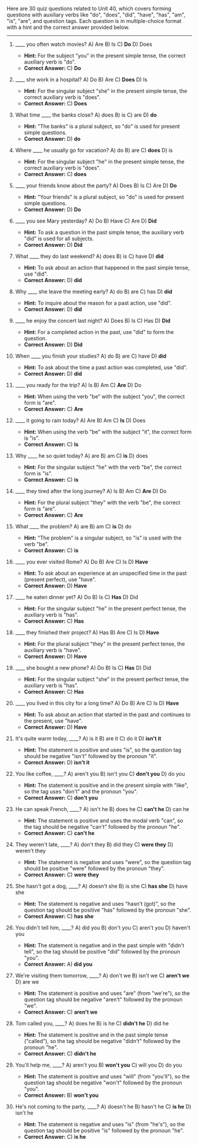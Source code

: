 Here are 30 quiz questions related to Unit 40, which covers forming questions with auxiliary verbs like "do", "does", "did", "have", "has", "am", "is", "are", and question tags. Each question is in multiple-choice format with a hint and the correct answer provided below.

***

1.  ____ you often watch movies?
    A) Are
    B) Is
    C) **Do**
    D) Does
    *   **Hint:** For the subject "you" in the present simple tense, the correct auxiliary verb is "do".
    *   **Correct Answer:** C) **Do**

2.  ____ she work in a hospital?
    A) Do
    B) Are
    C) **Does**
    D) Is
    *   **Hint:** For the singular subject "she" in the present simple tense, the correct auxiliary verb is "does".
    *   **Correct Answer:** C) **Does**

3.  What time ____ the banks close?
    A) does
    B) is
    C) are
    D) **do**
    *   **Hint:** "The banks" is a plural subject, so "do" is used for present simple questions.
    *   **Correct Answer:** D) **do**

4.  Where ____ he usually go for vacation?
    A) do
    B) are
    C) **does**
    D) is
    *   **Hint:** For the singular subject "he" in the present simple tense, the correct auxiliary verb is "does".
    *   **Correct Answer:** C) **does**

5.  ____ your friends know about the party?
    A) Does
    B) Is
    C) Are
    D) **Do**
    *   **Hint:** "Your friends" is a plural subject, so "do" is used for present simple questions.
    *   **Correct Answer:** D) **Do**

6.  ____ you see Mary yesterday?
    A) Do
    B) Have
    C) Are
    D) **Did**
    *   **Hint:** To ask a question in the past simple tense, the auxiliary verb "did" is used for all subjects.
    *   **Correct Answer:** D) **Did**

7.  What ____ they do last weekend?
    A) does
    B) is
    C) have
    D) **did**
    *   **Hint:** To ask about an action that happened in the past simple tense, use "did".
    *   **Correct Answer:** D) **did**

8.  Why ____ she leave the meeting early?
    A) do
    B) are
    C) has
    D) **did**
    *   **Hint:** To inquire about the reason for a past action, use "did".
    *   **Correct Answer:** D) **did**

9.  ____ he enjoy the concert last night?
    A) Does
    B) Is
    C) Has
    D) **Did**
    *   **Hint:** For a completed action in the past, use "did" to form the question.
    *   **Correct Answer:** D) **Did**

10. When ____ you finish your studies?
    A) do
    B) are
    C) have
    D) **did**
    *   **Hint:** To ask about the time a past action was completed, use "did".
    *   **Correct Answer:** D) **did**

11. ____ you ready for the trip?
    A) Is
    B) Am
    C) **Are**
    D) Do
    *   **Hint:** When using the verb "be" with the subject "you", the correct form is "are".
    *   **Correct Answer:** C) **Are**

12. ____ it going to rain today?
    A) Are
    B) Am
    C) **Is**
    D) Does
    *   **Hint:** When using the verb "be" with the subject "it", the correct form is "is".
    *   **Correct Answer:** C) **Is**

13. Why ____ he so quiet today?
    A) are
    B) am
    C) **is**
    D) does
    *   **Hint:** For the singular subject "he" with the verb "be", the correct form is "is".
    *   **Correct Answer:** C) **is**

14. ____ they tired after the long journey?
    A) Is
    B) Am
    C) **Are**
    D) Do
    *   **Hint:** For the plural subject "they" with the verb "be", the correct form is "are".
    *   **Correct Answer:** C) **Are**

15. What ____ the problem?
    A) are
    B) am
    C) **is**
    D) do
    *   **Hint:** "The problem" is a singular subject, so "is" is used with the verb "be".
    *   **Correct Answer:** C) **is**

16. ____ you ever visited Rome?
    A) Do
    B) Are
    C) Is
    D) **Have**
    *   **Hint:** To ask about an experience at an unspecified time in the past (present perfect), use "have".
    *   **Correct Answer:** D) **Have**

17. ____ he eaten dinner yet?
    A) Do
    B) Is
    C) **Has**
    D) Did
    *   **Hint:** For the singular subject "he" in the present perfect tense, the auxiliary verb is "has".
    *   **Correct Answer:** C) **Has**

18. ____ they finished their project?
    A) Has
    B) Are
    C) Is
    D) **Have**
    *   **Hint:** For the plural subject "they" in the present perfect tense, the auxiliary verb is "have".
    *   **Correct Answer:** D) **Have**

19. ____ she bought a new phone?
    A) Do
    B) Is
    C) **Has**
    D) Did
    *   **Hint:** For the singular subject "she" in the present perfect tense, the auxiliary verb is "has".
    *   **Correct Answer:** C) **Has**

20. ____ you lived in this city for a long time?
    A) Do
    B) Are
    C) Is
    D) **Have**
    *   **Hint:** To ask about an action that started in the past and continues to the present, use "have".
    *   **Correct Answer:** D) **Have**

21. It's quite warm today, ____?
    A) is it
    B) are it
    C) do it
    D) **isn't it**
    *   **Hint:** The statement is positive and uses "is", so the question tag should be negative "isn't" followed by the pronoun "it".
    *   **Correct Answer:** D) **isn't it**

22. You like coffee, ____?
    A) aren't you
    B) isn't you
    C) **don't you**
    D) do you
    *   **Hint:** The statement is positive and in the present simple with "like", so the tag uses "don't" and the pronoun "you".
    *   **Correct Answer:** C) **don't you**

23. He can speak French, ____?
    A) isn't he
    B) does he
    C) **can't he**
    D) can he
    *   **Hint:** The statement is positive and uses the modal verb "can", so the tag should be negative "can't" followed by the pronoun "he".
    *   **Correct Answer:** C) **can't he**

24. They weren't late, ____?
    A) don't they
    B) did they
    C) **were they**
    D) weren't they
    *   **Hint:** The statement is negative and uses "were", so the question tag should be positive "were" followed by the pronoun "they".
    *   **Correct Answer:** C) **were they**

25. She hasn't got a dog, ____?
    A) doesn't she
    B) is she
    C) **has she**
    D) have she
    *   **Hint:** The statement is negative and uses "hasn't (got)", so the question tag should be positive "has" followed by the pronoun "she".
    *   **Correct Answer:** C) **has she**

26. You didn't tell him, ____?
    A) did you
    B) don't you
    C) aren't you
    D) haven't you
    *   **Hint:** The statement is negative and in the past simple with "didn't tell", so the tag should be positive "did" followed by the pronoun "you".
    *   **Correct Answer:** A) **did you**

27. We're visiting them tomorrow, ____?
    A) don't we
    B) isn't we
    C) **aren't we**
    D) are we
    *   **Hint:** The statement is positive and uses "are" (from "we're"), so the question tag should be negative "aren't" followed by the pronoun "we".
    *   **Correct Answer:** C) **aren't we**

28. Tom called you, ____?
    A) does he
    B) is he
    C) **didn't he**
    D) did he
    *   **Hint:** The statement is positive and in the past simple tense ("called"), so the tag should be negative "didn't" followed by the pronoun "he".
    *   **Correct Answer:** C) **didn't he**

29. You'll help me, ____?
    A) aren't you
    B) **won't you**
    C) will you
    D) do you
    *   **Hint:** The statement is positive and uses "will" (from "you'll"), so the question tag should be negative "won't" followed by the pronoun "you".
    *   **Correct Answer:** B) **won't you**

30. He's not coming to the party, ____?
    A) doesn't he
    B) hasn't he
    C) **is he**
    D) isn't he
    *   **Hint:** The statement is negative and uses "is" (from "he's"), so the question tag should be positive "is" followed by the pronoun "he".
    *   **Correct Answer:** C) **is he**